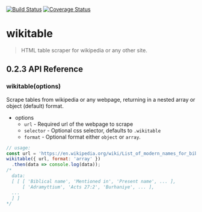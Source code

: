 [![Build Status](https://travis-ci.org/bencooling/wikitable.svg?branch=master)](https://travis-ci.org/bencooling/wikitable)
[![Coverage Status](https://coveralls.io/repos/github/bencooling/wikitable/badge.svg?branch=master)](https://coveralls.io/github/bencooling/wikitable?branch=master)

# wikitable

> HTML table scraper for wikipedia or any other site.  


## 0.2.3 API Reference

### wikitable(options)

Scrape tables from wikipedia or any webpage, returning in a nested array or object (default) format.  

- options
  - `url` - Required url of the webpage to scrape
  - `selector` - Optional css selector, defaults to `.wikitable`
  - `format` - Optional format either `object` or `array`.

```javascript
// usage:
const url = 'https://en.wikipedia.org/wiki/List_of_modern_names_for_biblical_place_names';
wikitable({ url, format: 'array' })
  .then(data => console.log(data));
/*
  data:
  [ [ [ 'Biblical name', 'Mentioned in', 'Present name', ... ],
      [ 'Adramyttium', 'Acts 27:2', 'Burhaniye', ... ],
  ...
  ] ]
*/
```
